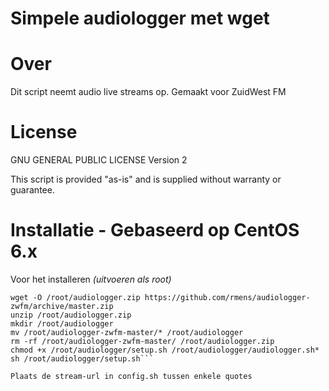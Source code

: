 Simpele audiologger met wget
=================

Over
=====
Dit script neemt audio live streams op.
Gemaakt voor ZuidWest FM

License
=======
GNU GENERAL PUBLIC LICENSE Version 2

This script is provided "as-is" and is supplied without warranty or guarantee.

Installatie - Gebaseerd op CentOS 6.x
============
Voor het installeren *(uitvoeren als root)*
  ```yum install unzip -y
  wget -O /root/audiologger.zip https://github.com/rmens/audiologger-zwfm/archive/master.zip 
  unzip /root/audiologger.zip
  mkdir /root/audiologger
  mv /root/audiologger-zwfm-master/* /root/audiologger
  rm -rf /root/audiologger-zwfm-master/ /root/audiologger.zip
  chmod +x /root/audiologger/setup.sh /root/audiologger/audiologger.sh* 
  sh /root/audiologger/setup.sh```

Plaats de stream-url in config.sh tussen enkele quotes
